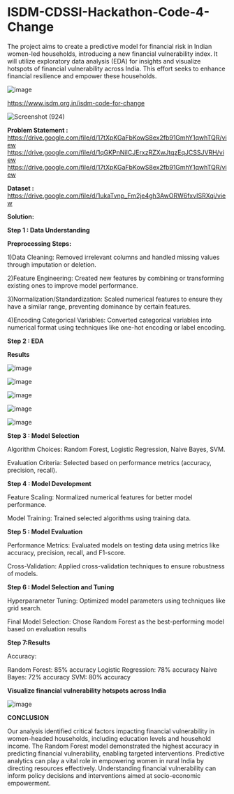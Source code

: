 # ISDM-CDSSI-Hackathon-Code-4-Change
The project aims to create a predictive model for financial risk in Indian women-led households, introducing a new financial vulnerability index. It will utilize exploratory data analysis (EDA) for insights and visualize hotspots of financial vulnerability across India. This effort seeks to enhance financial resilience and empower these households.

![image](https://github.com/Samrudhi00/ISDM-CDSSI-Hackathon-Code-4-Change/assets/89694069/bd069336-2676-4a56-8057-e1ee2549d597)



https://www.isdm.org.in/isdm-code-for-change




![Screenshot (924)](https://github.com/Samrudhi00/ISDM-CDSSI-Hackathon-Code-4-Change/assets/89694069/755bc65e-3ed6-496f-a2ac-cffd8f93a124)




**Problem Statement :**
https://drive.google.com/file/d/17tXpKGaFbKowS8ex2fb91GmhY1qwhTQR/view
https://drive.google.com/file/d/1qGKPnNiICJErxzRZXwJtqzEqJCSSJVRH/view
https://drive.google.com/file/d/17tXpKGaFbKowS8ex2fb91GmhY1qwhTQR/view


**Dataset :**
https://drive.google.com/file/d/1ukaTvnp_Fm2je4gh3AwORW6fxvISRXqi/view


**Solution:**

**Step 1 : Data Understanding** 

**Preprocessing Steps:**

1)Data Cleaning: Removed irrelevant columns and handled missing values through imputation or deletion.

2)Feature Engineering: Created new features by combining or transforming existing ones to improve model performance.

3)Normalization/Standardization: Scaled numerical features to ensure they have a similar range, preventing dominance by certain features.

4)Encoding Categorical Variables: Converted categorical variables into numerical format using techniques like one-hot encoding or label encoding.


**Step 2 : EDA**

**Results**


![image](https://github.com/Samrudhi00/ISDM-CDSSI-Hackathon-Code-4-Change/assets/89694069/854181e1-17cf-413c-9e07-f96df19d997b)


![image](https://github.com/Samrudhi00/ISDM-CDSSI-Hackathon-Code-4-Change/assets/89694069/643d33ab-d7c5-4a4f-84b4-a9bac7febc56)


![image](https://github.com/Samrudhi00/ISDM-CDSSI-Hackathon-Code-4-Change/assets/89694069/ab7b6429-764f-48af-9325-41087e18f275)


![image](https://github.com/Samrudhi00/ISDM-CDSSI-Hackathon-Code-4-Change/assets/89694069/5f7edd0d-68b4-4a33-86b0-ada4ff122d86)


![image](https://github.com/Samrudhi00/ISDM-CDSSI-Hackathon-Code-4-Change/assets/89694069/27427103-3b25-4c25-868d-40d511a507c7)


**Step 3 : Model Selection**

Algorithm Choices:
Random Forest, Logistic Regression, Naive Bayes, SVM.

Evaluation Criteria:
Selected based on performance metrics (accuracy, precision, recall).

**Step 4 : Model Development**

Feature Scaling:
Normalized numerical features for better model performance.

Model Training:
Trained selected algorithms using training data.



**Step 5 : Model Evaluation**

Performance Metrics:
Evaluated models on testing data using metrics like accuracy, precision, recall, and F1-score.

Cross-Validation:
Applied cross-validation techniques to ensure robustness of models.



**Step 6 : Model Selection and Tuning**

Hyperparameter Tuning:
Optimized model parameters using techniques like grid search.

Final Model Selection:
Chose Random Forest as the best-performing model based on evaluation results



**Step 7:Results**

Accuracy:

Random Forest: 85% accuracy
Logistic Regression: 78% accuracy
Naive Bayes: 72% accuracy
SVM: 80% accuracy



**Visualize financial vulnerability hotspots across India**

![image](https://github.com/Samrudhi00/ISDM-CDSSI-Hackathon-Code-4-Change/assets/89694069/b02f543e-1546-42fb-bfe2-cc02c1598fba)





**CONCLUSION**

Our analysis identified critical factors impacting financial vulnerability in women-headed households, including education levels and household income.
The Random Forest model demonstrated the highest accuracy in predicting financial vulnerability, enabling targeted interventions.
Predictive analytics can play a vital role in empowering women in rural India by directing resources effectively.
Understanding financial vulnerability can inform policy decisions and interventions aimed at socio-economic empowerment.

































